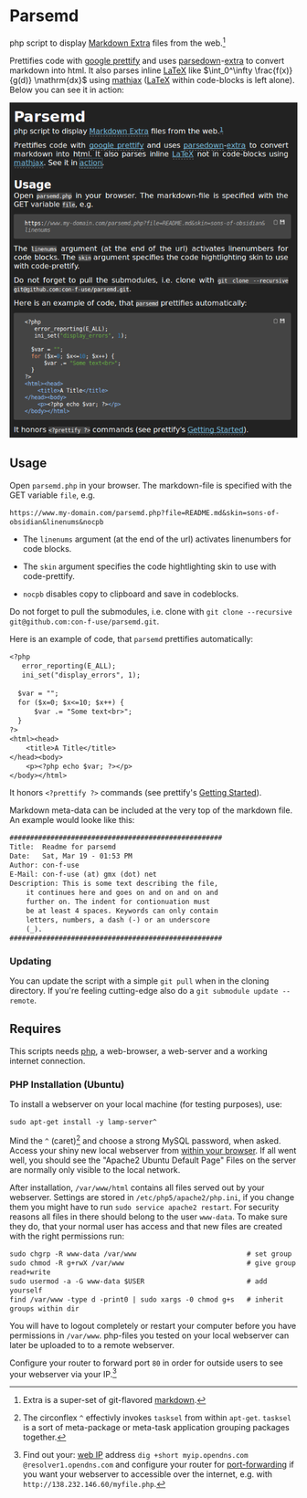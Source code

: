 # Parsemd

php script to display [Markdown Extra][michelf] files from the web.[^1]

Prettifies code with [google prettify][prettify] and uses [parsedown][pd]-[extra][pd-extra] to convert markdown into html. It also parses inline [LaTeX][latex-project] like $\int_0^\infty \frac{f(x)}{g(d)} \mathrm{dx}$ using [mathjax][mathjax] ([LaTeX][latex-project] within code-blocks is left alone). Below you can see it in action:

![parsemd in action][sample]


## Usage

Open `parsemd.php` in your browser.
The markdown-file is specified with the GET variable `file`, e.g.

    https://www.my-domain.com/parsemd.php?file=README.md&skin=sons-of-obsidian&linenums&nocpb

 - The `linenums` argument (at the end of the url) activates linenumbers for code blocks.

 - The `skin` argument specifies the code hightlighting skin to use with code-prettify.

 - `nocpb` disables copy to clipboard and save in codeblocks.

Do not forget to pull the submodules, i.e. clone with `git clone --recursive git@github.com:con-f-use/parsemd.git`.

Here is an example of code, that `parsemd` prettifies automatically:

    <?php
       error_reporting(E_ALL);
       ini_set("display_errors", 1);

      $var = "";
      for ($x=0; $x<=10; $x++) {
          $var .= "Some text<br>";
      }
    ?>
    <html><head>
        <title>A Title</title>
    </head><body>
        <p><?php echo $var; ?></p>
    </body></html>

It honors `<?prettify ?>` commands (see prettify's [Getting Started][pretty-started]).

Markdown meta-data can be included at the very top of the markdown file.
An example would looke like this:


    ####################################################
    Title:  Readme for parsemd
    Date:   Sat, Mar 19 - 01:53 PM
    Author: con-f-use
    E-Mail: con-f-use (at) gmx (dot) net
    Description: This is some text describing the file,
        it continues here and goes on and on and on and
        further on. The indent for contionuation must
        be at least 4 spaces. Keywords can only contain
        letters, numbers, a dash (-) or an underscore
        (_).
    ####################################################


### Updating

You can update the script with a simple `git pull` when in the cloning directory. If you're feeling cutting-edge also do a `git submodule update --remote`.


## Requires

This scripts needs [php][php], a web-browser, a web-server and a working internet connection.

### PHP Installation (Ubuntu)

To install a webserver on your local machine (for testing purposes), use:

<?prettify lang=bsh?>

    sudo apt-get install -y lamp-server^

Mind the `^` (caret)[^2] and choose a strong MySQL password, when asked.
Access your shiny new local webserver from [within your browser][localhost].
If all went well, you should see the "Apache2 Ubuntu Default Page"
Files on the server are normally only visible to the local network.

After installation, `/var/www/html` contains all files served out by your webserver.
Settings are stored in `/etc/php5/apache2/php.ini`, if you change them you might have to run `sudo service apache2 restart`.
For security reasons all files in there should belong to the user `www-data`.
To make sure they do, that your normal user has access and that new files are created with the right permissions run:

<?prettify lang=bsh?>

    sudo chgrp -R www-data /var/www                           # set group
    sudo chmod -R g+rwX /var/www                              # give group read+write
    sudo usermod -a -G www-data $USER                         # add yourself
    find /var/www -type d -print0 | sudo xargs -0 chmod g+s   # inherit groups within dir

You will have to logout completely or restart your computer before you have permissions in `/var/www`.
php-files you tested on your local webserver can later be uploaded to to a remote webserver.

Configure your router to forward port `80` in order for outside users to see your webserver via your IP.[^3]

[^1]: Extra is a super-set of git-flavored [markdown][md].

[^2]: The circonflex `^` effectivly invokes `tasksel` from within `apt-get`. `tasksel` is a sort of meta-package or meta-task application grouping packages together.

[^3]: Find out your: [web IP][getip] address `dig +short myip.opendns.com @resolver1.opendns.com` and configure your router for [port-forwarding][forwarding] if you want your webserver to accessible over the internet, e.g. with `http://138.232.146.60/myfile.php`.

[getip]: http://www.getip.com/
[prettify]: https://github.com/google/code-prettify
[pd]: https://github.com/erusev/parsedown
[pd-extra]: https://github.com/erusev/parsedown-extra
[pretty-started]: https://github.com/google/code-prettify/blob/master/docs/getting_started.md#language-hints
[sample]: https://raw.githubusercontent.com/con-f-use/parsemd/master/sample.png
[latex-project]: https://www.latex-project.org
[localhost]: http://localhost
[mathjax]: https://www.mathjax.org
[michelf]: https://michelf.ca/projects/php-markdown/extra/
[php]: https://php.net
[forwarding]: http://www.wikihow.com/Set-Up-Port-Forwarding-on-a-Router
[md]: https://en.wikipedia.org/wiki/Markdown
